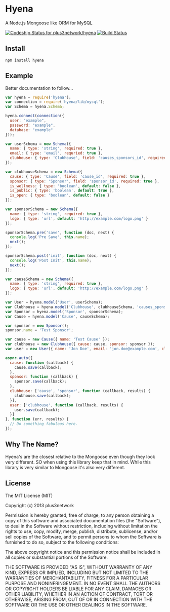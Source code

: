 Hyena
=====

A Node.js Mongoose like ORM for MySQL

[ ![Codeship Status for plus3network/hyena](https://www.codeship.io/projects/230b87c0-27ff-0131-e0d9-2a84b7e12546/status?branch=master)](https://www.codeship.io/projects/9023) [![Build Status](https://travis-ci.org/plus3network/hyena.png?branch=master)](https://travis-ci.org/plus3network/hyena)

## Install

```
npm install hyena 
```

## Example

Better documentation to follow...

```javascript
var hyena = require('hyena');
var connection = require('hyena/lib/mysql');
var Schema = hyena.Schema;

hyena.connect(connection({
  user: "example",
  password: "example",
  database: "example"
}));

var userSchema = new Schema({
  name: { type: 'string', required: true },
  email: { type: 'email', requried: true },
  clubhouse: { type: 'Clubhouse', field: 'causes_sponsors_id', required: true },
});

var clubhouseSchema = new Schema({
  cause: { type: 'Cause', field: 'cause_id', required: true },
  sponsor: { type: 'Sponsor', field: 'sponsor_id', required: true },
  is_wellness: { type: 'boolean', default: false },
  is_public: { type: 'boolean', default: true },
  is_open: { type: 'boolean', default: false }
});

var sponsorSchema = new Schema({
  name: { type: 'string', required: true },
  logo: { type: 'url', default: 'http://example.com/logo.png' }
});

sponsorSchema.pre('save', function (doc, next) {
  console.log('Pre Save', this.name);
  next();
});

sponsorSchema.post('init', function (doc, next) {
  console.log('Post Init', this.name);
  next();
});

var causeSchema = new Schema({
  name: { type: 'string', required: true },
  logo: { type: 'url', default: 'http://example.com/logo.png' }
});

var User = hyena.model('User', userSchema);
var Clubhouse = hyena.model('Clubhouse', clubhouseSchema, 'causes_sponsors');
var Sponsor = hyena.model('Sponsor', sponsorSchema);
var Cause = hyena.model('Cause', causeSchema);

var sponsor = new Sponsor();
sponsor.name = 'Test Sponsor';

var cause = new Cause({ name: 'Test Cause' });
var clubhouse = new Clubhouse({ cause: cause, sponsor: sponsor });
var user = new User({ name: 'Jon Doe', email: 'jon.doe@example.com', clubhouse: clubhouse });

async.auto({
  cause: function (callback) {
    cause.save(callback); 
  },
  sponsor: function (callback) {
    sponsor.save(callback);
  },
  clubhouse: ['cause', 'sponsor', function (callback, results) {
    clubhouse.save(callback);
  }],
  user: ['clubhouse', function (callback, results) {
    user.save(callback);
  }]
}, function (err, results) {
  // Do something fabulous here.
});

```

## Why The Name?

Hyena's are the closest relative to the Mongoose even though they look very different.
SO when using this library keep that in mind. While this library is very similar
to Mongoose it's also very different.


## License

The MIT License (MIT)

Copyright (c) 2013 plus3network

Permission is hereby granted, free of charge, to any person obtaining a copy of
this software and associated documentation files (the "Software"), to deal in
the Software without restriction, including without limitation the rights to
use, copy, modify, merge, publish, distribute, sublicense, and/or sell copies of
the Software, and to permit persons to whom the Software is furnished to do so,
subject to the following conditions:

The above copyright notice and this permission notice shall be included in all
copies or substantial portions of the Software.

THE SOFTWARE IS PROVIDED "AS IS", WITHOUT WARRANTY OF ANY KIND, EXPRESS OR
IMPLIED, INCLUDING BUT NOT LIMITED TO THE WARRANTIES OF MERCHANTABILITY, FITNESS
FOR A PARTICULAR PURPOSE AND NONINFRINGEMENT. IN NO EVENT SHALL THE AUTHORS OR
COPYRIGHT HOLDERS BE LIABLE FOR ANY CLAIM, DAMAGES OR OTHER LIABILITY, WHETHER
IN AN ACTION OF CONTRACT, TORT OR OTHERWISE, ARISING FROM, OUT OF OR IN
CONNECTION WITH THE SOFTWARE OR THE USE OR OTHER DEALINGS IN THE SOFTWARE.
